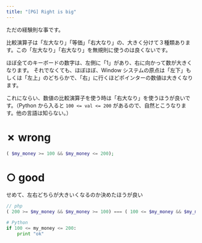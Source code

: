 ```yaml
---
title: "[PG] Right is big"
---
```


ただの経験則な事です。

比較演算子は「左大なり」「等価」「右大なり」の、大きく分けて３種類あります。この「左大なり」「右大なり」を無規則に使うのは良くないです。

ほぼ全てのキーボードの数字は、左側に「1」があり、右に向かって数が大きくなります。
それでなくても、ほぼほぼ、Window システムの原点は「左下」もしくは「左上」のどちらかで、「右」に行くほどポインターの数値は大きくなります。

これにならい、数値の比較演算子を使う時は「右大なり」を使うほうが良いです。（Python から入ると `100 <= val <= 200` があるので、自然とこうなります。他の言語は知らない。）

# ✗ wrong

```php
( $my_money >= 100 && $my_money <= 200);
```

# ○ good

せめて、左右どちらが大きいくなるのか決めたほうが良い

```php
// php
( 200 >= $my_money && $my_money >= 100) === ( 100 <= $my_money && $my_money <= 200);
```

```python
# Python
if 100 <= my_money <= 200:
	print "ok"
```

